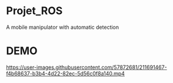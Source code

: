 # Projet_ROS
A mobile manipulator with automatic detection

# DEMO
https://user-images.githubusercontent.com/57872681/211691467-f4b68637-b3b4-4d22-82ec-5d56c0f8a140.mp4
